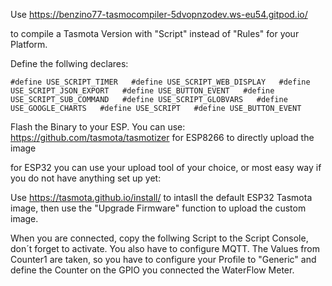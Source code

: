 

Use https://benzino77-tasmocompiler-5dvopnzodev.ws-eu54.gitpod.io/


to compile a Tasmota Version with "Script" instead of "Rules" for your Platform.

Define the follwing declares:


`
#define USE_SCRIPT_TIMER  
#define USE_SCRIPT_WEB_DISPLAY  
#define USE_SCRIPT_JSON_EXPORT  
#define USE_BUTTON_EVENT  
#define USE_SCRIPT_SUB_COMMAND  
#define USE_SCRIPT_GLOBVARS  
#define USE_GOOGLE_CHARTS  
#define USE_SCRIPT  
#define USE_BUTTON_EVENT  
`


Flash the Binary to your ESP. 
You can use: 
https://github.com/tasmota/tasmotizer for ESP8266 to directly upload the image 

for ESP32 you can use your upload tool of your choice, or most easy way if you do not have anything set up yet:

Use https://tasmota.github.io/install/ to intasll the default ESP32 Tasmota image, then use the "Upgrade Firmware" function to upload the custom image.

When you are connected, copy the follwing Script to the Script Console, don´t forget to activate. You also have to configure MQTT. The Values from Counter1 are taken, so you have to configure your Profile to "Generic" and define the Counter on the GPIO you connected the WaterFlow Meter.



